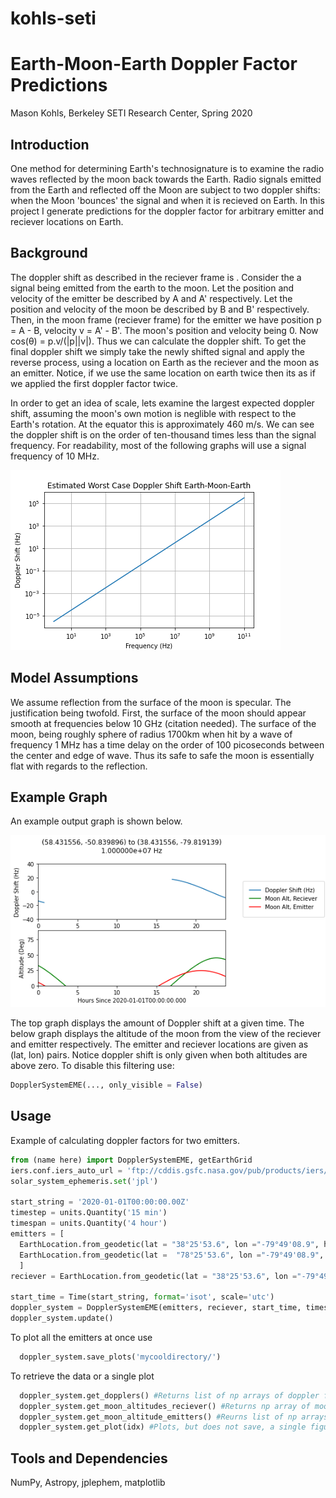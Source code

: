 # kohls-seti
# Earth-Moon-Earth Doppler Factor Predictions
Mason Kohls, Berkeley SETI Research Center, Spring 2020

## Introduction
One method for determining Earth's technosignature is to examine the radio waves reflected by the moon back towards the Earth. Radio signals emitted from the Earth and reflected off the Moon are subject to two doppler shifts: when the Moon 'bounces' the signal and when it is recieved on Earth. In this project I generate predictions for the doppler factor for arbitrary emitter and reciever locations on Earth.
## Background
The doppler shift as described in the reciever frame is . 
Consider the a signal being emitted from the earth to the moon. Let the position and velocity of the emitter be described by A and A' respectively. Let the position and velocity of the moon be described by B and B' respectively. Then, in the moon frame (reciever frame) for the emitter we have position p = A - B,  velocity v = A' - B'. The moon's position and velocity being 0. Now cos(θ) = p.v/(|p||v|). Thus we can calculate the doppler shift. 
To get the final doppler shift we simply take the newly shifted signal and apply the reverse process, using a location on Earth as the reciever and the moon as an emitter. Notice, if we use the same location on earth twice then its as if we applied the first doppler factor twice. 

In order to get an idea of scale, lets examine the largest expected doppler shift, assuming the moon's own motion is neglible with respect to the Earth's rotation. At the equator this is approximately 460 m/s. We can see the doppler shift is on the order of ten-thousand times less than the signal frequency. For readability, most of the following graphs will use a signal frequency of 10 MHz. 

![](./images/worst_case_estimate.png)

## Model Assumptions
We assume reflection from the surface of the moon is specular. The justification being twofold. First, the surface of the moon should appear smooth at frequencies below 10 GHz (citation needed). The surface of the moon, being roughly sphere of radius 1700km when hit by a wave of frequency 1 MHz has a time delay on the order of 100 picoseconds between the center and edge of wave. Thus its safe to safe the moon is essentially flat with regards to the reflection.  

## Example Graph
An example output graph is shown below.

![](images/ex_1.png)

The top graph displays the amount of Doppler shift at a given time. The below graph displays the altitude of the moon from the view of the reciever and emitter respectively. The emitter and reciever locations are given as (lat, lon) pairs. 
Notice doppler shift is only given when both altitudes are above zero. To disable this filtering use:
```python
DopplerSystemEME(..., only_visible = False)
```


## Usage
Example of calculating doppler factors for two emitters.
``` python
from (name here) import DopplerSystemEME, getEarthGrid
iers.conf.iers_auto_url = 'ftp://cddis.gsfc.nasa.gov/pub/products/iers/finals2000A.all'
solar_system_ephemeris.set('jpl') 

start_string = '2020-01-01T00:00:00.00Z'
timestep = units.Quantity('15 min')
timespan = units.Quantity('4 hour')
emitters = [
  EarthLocation.from_geodetic(lat = "38°25'53.6", lon ="-79°49'08.9", height=0),
  EarthLocation.from_geodetic(lat =  "78°25'53.6", lon ="-79°49'08.9", height=0)
  ]
reciever = EarthLocation.from_geodetic(lat = "38°25'53.6", lon ="-79°49'08.9", height=0)

start_time = Time(start_string, format='isot', scale='utc')
doppler_system = DopplerSystemEME(emitters, reciever, start_time, timestep, timespan, only_visible = True)
doppler_system.update()
```
To plot all the emitters at once use 
```python
  doppler_system.save_plots('mycooldirectory/')
```

To retrieve the data or a single plot 
```python
  doppler_system.get_dopplers() #Returns list of np arrays of doppler factors
  doppler_system.get_moon_altitudes_reciever() #Returns np array of moon altitude
  doppler_system.get_moon_altitude_emitters() #Reurns list of np arrays of moon altitude
  doppler_system.get_plot(idx) #Plots, but does not save, a single figure. 
```

## Tools and Dependencies
NumPy, Astropy, jplephem, matplotlib
